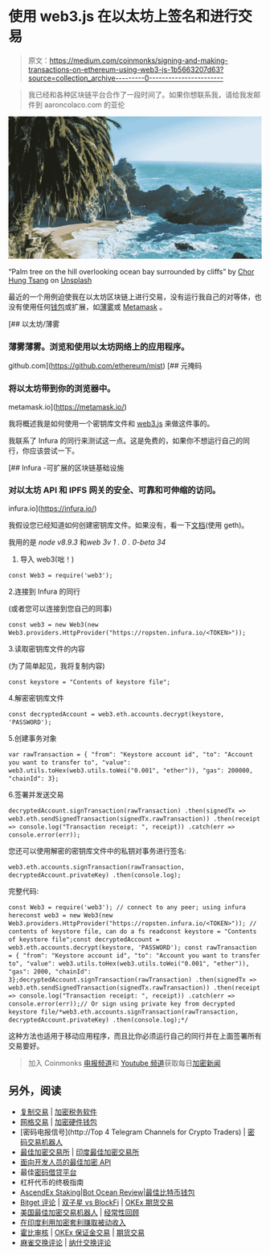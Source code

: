 # 使用 web3.js 在以太坊上签名和进行交易

> 原文：<https://medium.com/coinmonks/signing-and-making-transactions-on-ethereum-using-web3-js-1b5663207d63?source=collection_archive---------0----------------------->

> 我已经和各种区块链平台合作了一段时间了。如果你想联系我，请给我发邮件到 aaroncolaco.com 的亚伦

![](img/4336c968f21a75bf82b62f07d2dba87c.png)

“Palm tree on the hill overlooking ocean bay surrounded by cliffs” by [Chor Hung Tsang](https://unsplash.com/@chorhung?utm_source=medium&utm_medium=referral) on [Unsplash](https://unsplash.com?utm_source=medium&utm_medium=referral)

最近的一个用例迫使我在以太坊区块链上进行交易，没有运行我自己的对等体，也没有使用任何[钱包](https://coincodecap.com/category/wallets)或扩展，如[薄雾](https://github.com/ethereum/mist)或 [Metamask](https://metamask.io) 。

[](https://github.com/ethereum/mist) [## 以太坊/薄雾

### 薄雾薄雾。浏览和使用以太坊网络上的应用程序。

github.com](https://github.com/ethereum/mist) [](https://metamask.io/) [## 元掩码

### 将以太坊带到你的浏览器中。

metamask.io](https://metamask.io/) 

我将概述我是如何使用一个密钥库文件和 [web3.js](https://github.com/ethereum/web3.js) 来做这件事的。

我联系了 Infura 的同行来测试这一点。这是免费的，如果你不想运行自己的同行，你应该尝试一下。

[](https://infura.io/) [## Infura -可扩展的区块链基础设施

### 对以太坊 API 和 IPFS 网关的安全、可靠和可伸缩的访问。

infura.io](https://infura.io/) 

我假设您已经知道如何创建密钥库文件。如果没有，看一下[文档](https://github.com/ethereum/go-ethereum/wiki/Managing-your-accounts)(使用 geth)。

我用的是 *node v8.9.3* 和*web 3v 1 . 0 . 0-beta 34*

1.  导入 web3(咄！)

```
const Web3 = require('web3');
```

2.连接到 Infura 的同行

(或者您可以连接到您自己的同事)

```
const web3 = new Web3(new Web3.providers.HttpProvider("https://ropsten.infura.io/<TOKEN>"));
```

3.读取密钥库文件的内容

(为了简单起见，我将复制内容)

```
const keystore = "Contents of keystore file";
```

4.解密密钥库文件

```
const decryptedAccount = web3.eth.accounts.decrypt(keystore, 'PASSWORD');
```

5.创建事务对象

```
var rawTransaction = { "from": "Keystore account id", "to": "Account you want to transfer to", "value": web3.utils.toHex(web3.utils.toWei("0.001", "ether")), "gas": 200000, "chainId": 3};
```

6.签署并发送交易

```
decryptedAccount.signTransaction(rawTransaction) .then(signedTx => web3.eth.sendSignedTransaction(signedTx.rawTransaction)) .then(receipt => console.log("Transaction receipt: ", receipt)) .catch(err => console.error(err));
```

您还可以使用解密的密钥库文件中的私钥对事务进行签名:

```
web3.eth.accounts.signTransaction(rawTransaction, decryptedAccount.privateKey) .then(console.log);
```

完整代码:

```
const Web3 = require('web3'); // connect to any peer; using infura hereconst web3 = new Web3(new Web3.providers.HttpProvider("https://ropsten.infura.io/<TOKEN>")); // contents of keystore file, can do a fs readconst keystore = "Contents of keystore file";const decryptedAccount = web3.eth.accounts.decrypt(keystore, 'PASSWORD'); const rawTransaction = { "from": "Keystore account id", "to": "Account you want to transfer to", "value": web3.utils.toHex(web3.utils.toWei("0.001", "ether")), "gas": 2000, "chainId": 3};decryptedAccount.signTransaction(rawTransaction) .then(signedTx => web3.eth.sendSignedTransaction(signedTx.rawTransaction)) .then(receipt => console.log("Transaction receipt: ", receipt)) .catch(err => console.error(err));// Or sign using private key from decrypted keystore file/*web3.eth.accounts.signTransaction(rawTransaction, decryptedAccount.privateKey) .then(console.log);*/
```

这种方法也适用于移动应用程序，而且比你必须运行自己的同行并在上面签署所有交易要好。

> 加入 Coinmonks [电报频道](https://t.me/coincodecap)和 [Youtube 频道](https://www.youtube.com/c/coinmonks/videos)获取每日[加密新闻](http://coincodecap.com/)

## 另外，阅读

*   [复制交易](/coinmonks/top-10-crypto-copy-trading-platforms-for-beginners-d0c37c7d698c) | [加密税务软件](/coinmonks/crypto-tax-software-ed4b4810e338)
*   [网格交易](https://coincodecap.com/grid-trading) | [加密硬件钱包](/coinmonks/the-best-cryptocurrency-hardware-wallets-of-2020-e28b1c124069)
*   [密码电报信号](http://Top 4 Telegram Channels for Crypto Traders) | [密码交易机器人](/coinmonks/crypto-trading-bot-c2ffce8acb2a)
*   [最佳加密交易所](/coinmonks/crypto-exchange-dd2f9d6f3769) | [印度最佳加密交易所](/coinmonks/bitcoin-exchange-in-india-7f1fe79715c9)
*   [面向开发人员的最佳加密 API](/coinmonks/best-crypto-apis-for-developers-5efe3a597a9f)
*   最佳[密码借贷平台](/coinmonks/top-5-crypto-lending-platforms-in-2020-that-you-need-to-know-a1b675cec3fa)
*   杠杆代币的终极指南
*   [AscendEx Staking](https://coincodecap.com/ascendex-staking)|[Bot Ocean Review](https://coincodecap.com/bot-ocean-review)|[最佳比特币钱包](https://coincodecap.com/bitcoin-wallets-india)
*   [Bitget 评论](https://coincodecap.com/bitget-review) | [双子星 vs BlockFi](https://coincodecap.com/gemini-vs-blockfi) | [OKEx 期货交易](https://coincodecap.com/okex-futures-trading)
*   [美国最佳加密交易机器人](https://coincodecap.com/crypto-trading-bots-in-the-us) | [经常性回顾](https://coincodecap.com/changelly-review)
*   [在印度利用加密套利赚取被动收入](https://coincodecap.com/crypto-arbitrage-in-india)
*   [霍比审核](https://coincodecap.com/huobi-review) | [OKEx 保证金交易](https://coincodecap.com/okex-margin-trading) | [期货交易](https://coincodecap.com/futures-trading)
*   [麻雀交换评论](https://coincodecap.com/sparrow-exchange-review) | [纳什交换评论](https://coincodecap.com/nash-exchange-review)